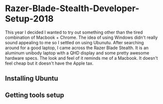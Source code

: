 # Razer-Blade-Stealth-Developer-Setup-2018

This year I decided I wanted to try out something other than the tired combination of Macbook + Chrome. The idea of using Windows didn't really sound appealing to me so I settled on using Ubunutu. After searching around for a good laptop, I came across the Razer Blade Stealth. It is an aluminum unibody laptop with a QHD display and some pretty awesome hardware specs. The look and feel of it reminds me of a Macbook. It doesn't feel cheap but it doesn't have the Apple tax.

## Installing Ubuntu


## Getting tools setup


##

##
##
